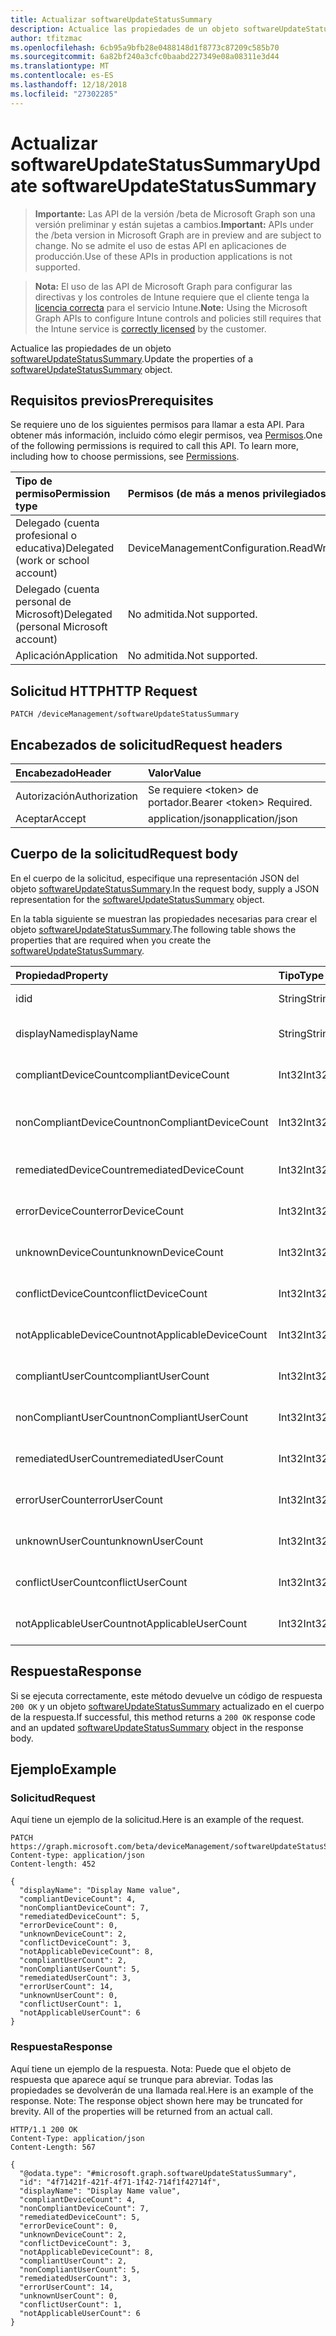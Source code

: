 ```yaml
---
title: Actualizar softwareUpdateStatusSummary
description: Actualice las propiedades de un objeto softwareUpdateStatusSummary.
author: tfitzmac
ms.openlocfilehash: 6cb95a9bfb28e0488148d1f8773c87209c585b70
ms.sourcegitcommit: 6a82bf240a3cfc0baabd227349e08a08311e3d44
ms.translationtype: MT
ms.contentlocale: es-ES
ms.lasthandoff: 12/18/2018
ms.locfileid: "27302285"
---
```

# <a name="update-softwareupdatestatussummary"></a><span data-ttu-id="90643-103">Actualizar softwareUpdateStatusSummary</span><span class="sxs-lookup"><span data-stu-id="90643-103">Update softwareUpdateStatusSummary</span></span>

> <span data-ttu-id="90643-104">**Importante:** Las API de la versión /beta de Microsoft Graph son una versión preliminar y están sujetas a cambios.</span><span class="sxs-lookup"><span data-stu-id="90643-104">**Important:** APIs under the /beta version in Microsoft Graph are in preview and are subject to change.</span></span> <span data-ttu-id="90643-105">No se admite el uso de estas API en aplicaciones de producción.</span><span class="sxs-lookup"><span data-stu-id="90643-105">Use of these APIs in production applications is not supported.</span></span>

> <span data-ttu-id="90643-106">**Nota:** El uso de las API de Microsoft Graph para configurar las directivas y los controles de Intune requiere que el cliente tenga la [licencia correcta](https://go.microsoft.com/fwlink/?linkid=839381) para el servicio Intune.</span><span class="sxs-lookup"><span data-stu-id="90643-106">**Note:** Using the Microsoft Graph APIs to configure Intune controls and policies still requires that the Intune service is [correctly licensed](https://go.microsoft.com/fwlink/?linkid=839381) by the customer.</span></span>

<span data-ttu-id="90643-107">Actualice las propiedades de un objeto [softwareUpdateStatusSummary](../resources/intune-deviceconfig-softwareupdatestatussummary.md).</span><span class="sxs-lookup"><span data-stu-id="90643-107">Update the properties of a [softwareUpdateStatusSummary](../resources/intune-deviceconfig-softwareupdatestatussummary.md) object.</span></span>
## <a name="prerequisites"></a><span data-ttu-id="90643-108">Requisitos previos</span><span class="sxs-lookup"><span data-stu-id="90643-108">Prerequisites</span></span>
<span data-ttu-id="90643-p102">Se requiere uno de los siguientes permisos para llamar a esta API. Para obtener más información, incluido cómo elegir permisos, vea [Permisos](/graph/permissions-reference).</span><span class="sxs-lookup"><span data-stu-id="90643-p102">One of the following permissions is required to call this API. To learn more, including how to choose permissions, see [Permissions](/graph/permissions-reference).</span></span>

|<span data-ttu-id="90643-111">Tipo de permiso</span><span class="sxs-lookup"><span data-stu-id="90643-111">Permission type</span></span>|<span data-ttu-id="90643-112">Permisos (de más a menos privilegiados)</span><span class="sxs-lookup"><span data-stu-id="90643-112">Permissions (from most to least privileged)</span></span>|
|:---|:---|
|<span data-ttu-id="90643-113">Delegado (cuenta profesional o educativa)</span><span class="sxs-lookup"><span data-stu-id="90643-113">Delegated (work or school account)</span></span>|<span data-ttu-id="90643-114">DeviceManagementConfiguration.ReadWrite.All</span><span class="sxs-lookup"><span data-stu-id="90643-114">DeviceManagementConfiguration.ReadWrite.All</span></span>|
|<span data-ttu-id="90643-115">Delegado (cuenta personal de Microsoft)</span><span class="sxs-lookup"><span data-stu-id="90643-115">Delegated (personal Microsoft account)</span></span>|<span data-ttu-id="90643-116">No admitida.</span><span class="sxs-lookup"><span data-stu-id="90643-116">Not supported.</span></span>|
|<span data-ttu-id="90643-117">Aplicación</span><span class="sxs-lookup"><span data-stu-id="90643-117">Application</span></span>|<span data-ttu-id="90643-118">No admitida.</span><span class="sxs-lookup"><span data-stu-id="90643-118">Not supported.</span></span>|

## <a name="http-request"></a><span data-ttu-id="90643-119">Solicitud HTTP</span><span class="sxs-lookup"><span data-stu-id="90643-119">HTTP Request</span></span>
<!-- {
  "blockType": "ignored"
}
-->
``` http
PATCH /deviceManagement/softwareUpdateStatusSummary
```

## <a name="request-headers"></a><span data-ttu-id="90643-120">Encabezados de solicitud</span><span class="sxs-lookup"><span data-stu-id="90643-120">Request headers</span></span>
|<span data-ttu-id="90643-121">Encabezado</span><span class="sxs-lookup"><span data-stu-id="90643-121">Header</span></span>|<span data-ttu-id="90643-122">Valor</span><span class="sxs-lookup"><span data-stu-id="90643-122">Value</span></span>|
|:---|:---|
|<span data-ttu-id="90643-123">Autorización</span><span class="sxs-lookup"><span data-stu-id="90643-123">Authorization</span></span>|<span data-ttu-id="90643-124">Se requiere &lt;token&gt; de portador.</span><span class="sxs-lookup"><span data-stu-id="90643-124">Bearer &lt;token&gt; Required.</span></span>|
|<span data-ttu-id="90643-125">Aceptar</span><span class="sxs-lookup"><span data-stu-id="90643-125">Accept</span></span>|<span data-ttu-id="90643-126">application/json</span><span class="sxs-lookup"><span data-stu-id="90643-126">application/json</span></span>|

## <a name="request-body"></a><span data-ttu-id="90643-127">Cuerpo de la solicitud</span><span class="sxs-lookup"><span data-stu-id="90643-127">Request body</span></span>
<span data-ttu-id="90643-128">En el cuerpo de la solicitud, especifique una representación JSON del objeto [softwareUpdateStatusSummary](../resources/intune-deviceconfig-softwareupdatestatussummary.md).</span><span class="sxs-lookup"><span data-stu-id="90643-128">In the request body, supply a JSON representation for the [softwareUpdateStatusSummary](../resources/intune-deviceconfig-softwareupdatestatussummary.md) object.</span></span>

<span data-ttu-id="90643-129">En la tabla siguiente se muestran las propiedades necesarias para crear el objeto [softwareUpdateStatusSummary](../resources/intune-deviceconfig-softwareupdatestatussummary.md).</span><span class="sxs-lookup"><span data-stu-id="90643-129">The following table shows the properties that are required when you create the [softwareUpdateStatusSummary](../resources/intune-deviceconfig-softwareupdatestatussummary.md).</span></span>

|<span data-ttu-id="90643-130">Propiedad</span><span class="sxs-lookup"><span data-stu-id="90643-130">Property</span></span>|<span data-ttu-id="90643-131">Tipo</span><span class="sxs-lookup"><span data-stu-id="90643-131">Type</span></span>|<span data-ttu-id="90643-132">Descripción</span><span class="sxs-lookup"><span data-stu-id="90643-132">Description</span></span>|
|:---|:---|:---|
|<span data-ttu-id="90643-133">id</span><span class="sxs-lookup"><span data-stu-id="90643-133">id</span></span>|<span data-ttu-id="90643-134">String</span><span class="sxs-lookup"><span data-stu-id="90643-134">String</span></span>|<span data-ttu-id="90643-135">Clave de la entidad.</span><span class="sxs-lookup"><span data-stu-id="90643-135">Key of the entity.</span></span>|
|<span data-ttu-id="90643-136">displayName</span><span class="sxs-lookup"><span data-stu-id="90643-136">displayName</span></span>|<span data-ttu-id="90643-137">String</span><span class="sxs-lookup"><span data-stu-id="90643-137">String</span></span>|<span data-ttu-id="90643-138">El nombre de la directiva.</span><span class="sxs-lookup"><span data-stu-id="90643-138">The name of the policy.</span></span>|
|<span data-ttu-id="90643-139">compliantDeviceCount</span><span class="sxs-lookup"><span data-stu-id="90643-139">compliantDeviceCount</span></span>|<span data-ttu-id="90643-140">Int32</span><span class="sxs-lookup"><span data-stu-id="90643-140">Int32</span></span>|<span data-ttu-id="90643-141">Número de dispositivos compatibles.</span><span class="sxs-lookup"><span data-stu-id="90643-141">Number of compliant devices.</span></span>|
|<span data-ttu-id="90643-142">nonCompliantDeviceCount</span><span class="sxs-lookup"><span data-stu-id="90643-142">nonCompliantDeviceCount</span></span>|<span data-ttu-id="90643-143">Int32</span><span class="sxs-lookup"><span data-stu-id="90643-143">Int32</span></span>|<span data-ttu-id="90643-144">Número de dispositivos no compatibles.</span><span class="sxs-lookup"><span data-stu-id="90643-144">Number of non compliant devices.</span></span>|
|<span data-ttu-id="90643-145">remediatedDeviceCount</span><span class="sxs-lookup"><span data-stu-id="90643-145">remediatedDeviceCount</span></span>|<span data-ttu-id="90643-146">Int32</span><span class="sxs-lookup"><span data-stu-id="90643-146">Int32</span></span>|<span data-ttu-id="90643-147">Número de dispositivos corregidos.</span><span class="sxs-lookup"><span data-stu-id="90643-147">Number of remediated devices.</span></span>|
|<span data-ttu-id="90643-148">errorDeviceCount</span><span class="sxs-lookup"><span data-stu-id="90643-148">errorDeviceCount</span></span>|<span data-ttu-id="90643-149">Int32</span><span class="sxs-lookup"><span data-stu-id="90643-149">Int32</span></span>|<span data-ttu-id="90643-150">Número de dispositivos con errores.</span><span class="sxs-lookup"><span data-stu-id="90643-150">Number of devices had error.</span></span>|
|<span data-ttu-id="90643-151">unknownDeviceCount</span><span class="sxs-lookup"><span data-stu-id="90643-151">unknownDeviceCount</span></span>|<span data-ttu-id="90643-152">Int32</span><span class="sxs-lookup"><span data-stu-id="90643-152">Int32</span></span>|<span data-ttu-id="90643-153">Número de dispositivos desconocidos.</span><span class="sxs-lookup"><span data-stu-id="90643-153">Number of unknown devices.</span></span>|
|<span data-ttu-id="90643-154">conflictDeviceCount</span><span class="sxs-lookup"><span data-stu-id="90643-154">conflictDeviceCount</span></span>|<span data-ttu-id="90643-155">Int32</span><span class="sxs-lookup"><span data-stu-id="90643-155">Int32</span></span>|<span data-ttu-id="90643-156">Número de dispositivos en conflicto.</span><span class="sxs-lookup"><span data-stu-id="90643-156">Number of conflict devices.</span></span>|
|<span data-ttu-id="90643-157">notApplicableDeviceCount</span><span class="sxs-lookup"><span data-stu-id="90643-157">notApplicableDeviceCount</span></span>|<span data-ttu-id="90643-158">Int32</span><span class="sxs-lookup"><span data-stu-id="90643-158">Int32</span></span>|<span data-ttu-id="90643-159">Número de dispositivos no aplicables.</span><span class="sxs-lookup"><span data-stu-id="90643-159">Number of not applicable devices.</span></span>|
|<span data-ttu-id="90643-160">compliantUserCount</span><span class="sxs-lookup"><span data-stu-id="90643-160">compliantUserCount</span></span>|<span data-ttu-id="90643-161">Int32</span><span class="sxs-lookup"><span data-stu-id="90643-161">Int32</span></span>|<span data-ttu-id="90643-162">Número de usuarios compatibles.</span><span class="sxs-lookup"><span data-stu-id="90643-162">Number of compliant users.</span></span>|
|<span data-ttu-id="90643-163">nonCompliantUserCount</span><span class="sxs-lookup"><span data-stu-id="90643-163">nonCompliantUserCount</span></span>|<span data-ttu-id="90643-164">Int32</span><span class="sxs-lookup"><span data-stu-id="90643-164">Int32</span></span>|<span data-ttu-id="90643-165">Número de usuarios no compatibles.</span><span class="sxs-lookup"><span data-stu-id="90643-165">Number of non compliant users.</span></span>|
|<span data-ttu-id="90643-166">remediatedUserCount</span><span class="sxs-lookup"><span data-stu-id="90643-166">remediatedUserCount</span></span>|<span data-ttu-id="90643-167">Int32</span><span class="sxs-lookup"><span data-stu-id="90643-167">Int32</span></span>|<span data-ttu-id="90643-168">Número de usuarios corregidos.</span><span class="sxs-lookup"><span data-stu-id="90643-168">Number of remediated users.</span></span>|
|<span data-ttu-id="90643-169">errorUserCount</span><span class="sxs-lookup"><span data-stu-id="90643-169">errorUserCount</span></span>|<span data-ttu-id="90643-170">Int32</span><span class="sxs-lookup"><span data-stu-id="90643-170">Int32</span></span>|<span data-ttu-id="90643-171">Número de usuarios con errores.</span><span class="sxs-lookup"><span data-stu-id="90643-171">Number of users had error.</span></span>|
|<span data-ttu-id="90643-172">unknownUserCount</span><span class="sxs-lookup"><span data-stu-id="90643-172">unknownUserCount</span></span>|<span data-ttu-id="90643-173">Int32</span><span class="sxs-lookup"><span data-stu-id="90643-173">Int32</span></span>|<span data-ttu-id="90643-174">Número de usuarios desconocidos.</span><span class="sxs-lookup"><span data-stu-id="90643-174">Number of unknown users.</span></span>|
|<span data-ttu-id="90643-175">conflictUserCount</span><span class="sxs-lookup"><span data-stu-id="90643-175">conflictUserCount</span></span>|<span data-ttu-id="90643-176">Int32</span><span class="sxs-lookup"><span data-stu-id="90643-176">Int32</span></span>|<span data-ttu-id="90643-177">Número de usuarios en conflicto.</span><span class="sxs-lookup"><span data-stu-id="90643-177">Number of conflict users.</span></span>|
|<span data-ttu-id="90643-178">notApplicableUserCount</span><span class="sxs-lookup"><span data-stu-id="90643-178">notApplicableUserCount</span></span>|<span data-ttu-id="90643-179">Int32</span><span class="sxs-lookup"><span data-stu-id="90643-179">Int32</span></span>|<span data-ttu-id="90643-180">Número de usuarios no aplicables.</span><span class="sxs-lookup"><span data-stu-id="90643-180">Number of not applicable users.</span></span>|



## <a name="response"></a><span data-ttu-id="90643-181">Respuesta</span><span class="sxs-lookup"><span data-stu-id="90643-181">Response</span></span>
<span data-ttu-id="90643-182">Si se ejecuta correctamente, este método devuelve un código de respuesta `200 OK` y un objeto [softwareUpdateStatusSummary](../resources/intune-deviceconfig-softwareupdatestatussummary.md) actualizado en el cuerpo de la respuesta.</span><span class="sxs-lookup"><span data-stu-id="90643-182">If successful, this method returns a `200 OK` response code and an updated [softwareUpdateStatusSummary](../resources/intune-deviceconfig-softwareupdatestatussummary.md) object in the response body.</span></span>

## <a name="example"></a><span data-ttu-id="90643-183">Ejemplo</span><span class="sxs-lookup"><span data-stu-id="90643-183">Example</span></span>
### <a name="request"></a><span data-ttu-id="90643-184">Solicitud</span><span class="sxs-lookup"><span data-stu-id="90643-184">Request</span></span>
<span data-ttu-id="90643-185">Aquí tiene un ejemplo de la solicitud.</span><span class="sxs-lookup"><span data-stu-id="90643-185">Here is an example of the request.</span></span>
``` http
PATCH https://graph.microsoft.com/beta/deviceManagement/softwareUpdateStatusSummary
Content-type: application/json
Content-length: 452

{
  "displayName": "Display Name value",
  "compliantDeviceCount": 4,
  "nonCompliantDeviceCount": 7,
  "remediatedDeviceCount": 5,
  "errorDeviceCount": 0,
  "unknownDeviceCount": 2,
  "conflictDeviceCount": 3,
  "notApplicableDeviceCount": 8,
  "compliantUserCount": 2,
  "nonCompliantUserCount": 5,
  "remediatedUserCount": 3,
  "errorUserCount": 14,
  "unknownUserCount": 0,
  "conflictUserCount": 1,
  "notApplicableUserCount": 6
}
```

### <a name="response"></a><span data-ttu-id="90643-186">Respuesta</span><span class="sxs-lookup"><span data-stu-id="90643-186">Response</span></span>
<span data-ttu-id="90643-p103">Aquí tiene un ejemplo de la respuesta. Nota: Puede que el objeto de respuesta que aparece aquí se trunque para abreviar. Todas las propiedades se devolverán de una llamada real.</span><span class="sxs-lookup"><span data-stu-id="90643-p103">Here is an example of the response. Note: The response object shown here may be truncated for brevity. All of the properties will be returned from an actual call.</span></span>
``` http
HTTP/1.1 200 OK
Content-Type: application/json
Content-Length: 567

{
  "@odata.type": "#microsoft.graph.softwareUpdateStatusSummary",
  "id": "4f71421f-421f-4f71-1f42-714f1f42714f",
  "displayName": "Display Name value",
  "compliantDeviceCount": 4,
  "nonCompliantDeviceCount": 7,
  "remediatedDeviceCount": 5,
  "errorDeviceCount": 0,
  "unknownDeviceCount": 2,
  "conflictDeviceCount": 3,
  "notApplicableDeviceCount": 8,
  "compliantUserCount": 2,
  "nonCompliantUserCount": 5,
  "remediatedUserCount": 3,
  "errorUserCount": 14,
  "unknownUserCount": 0,
  "conflictUserCount": 1,
  "notApplicableUserCount": 6
}
```





